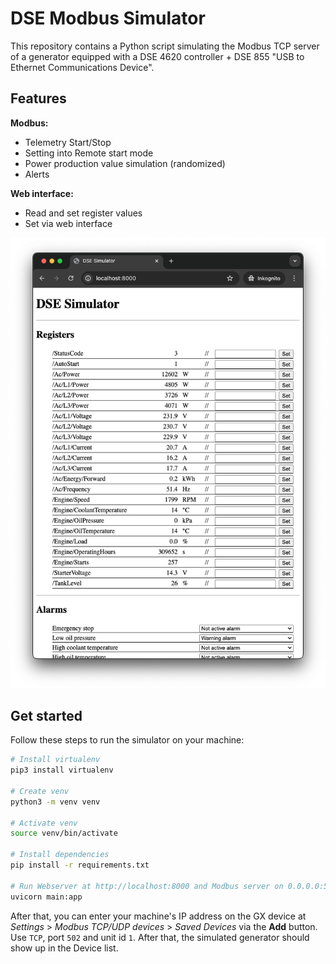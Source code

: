 # DSE Modbus Simulator

This repository contains a Python script simulating the Modbus TCP server of a generator equipped with a DSE 4620 controller + DSE 855 "USB to Ethernet Communications Device".

## Features

**Modbus:**
* Telemetry Start/Stop
* Setting into Remote start mode
* Power production value simulation (randomized)
* Alerts

**Web interface:**
* Read and set register values
* Set via web interface

![DSE Modbus Simulator Web Interface](./.github/webinterface.png)

## Get started

Follow these steps to run the simulator on your machine:

```sh
# Install virtualenv
pip3 install virtualenv

# Create venv
python3 -m venv venv

# Activate venv
source venv/bin/activate

# Install dependencies
pip install -r requirements.txt

# Run Webserver at http://localhost:8000 and Modbus server on 0.0.0.0:502
uvicorn main:app
```

After that, you can enter your machine's IP address on the GX device at *Settings* > *Modbus TCP/UDP devices* > *Saved Devices* via the **Add** button. Use `TCP`, port `502` and unit id `1`. After that, the simulated generator should show up in the Device list.